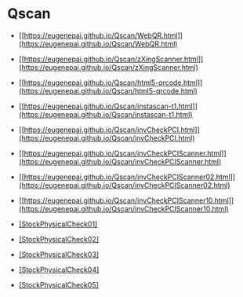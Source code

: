 # Qscan 
- [[https://eugenepai.github.io/Qscan/WebQR.html]](https://eugenepai.github.io/Qscan/WebQR.html)
- [[https://eugenepai.github.io/Qscan/zXingScanner.html]](https://eugenepai.github.io/Qscan/zXingScanner.html)
- [[https://eugenepai.github.io/Qscan/html5-qrcode.html]](https://eugenepai.github.io/Qscan/html5-qrcode.html)
- [[https://eugenepai.github.io/Qscan/instascan-t1.html]](https://eugenepai.github.io/Qscan/instascan-t1.html)
- [[https://eugenepai.github.io/Qscan/invCheckPCI.html]](https://eugenepai.github.io/Qscan/invCheckPCI.html)
- [[https://eugenepai.github.io/Qscan/invCheckPCIScanner.html]](https://eugenepai.github.io/Qscan/invCheckPCIScanner.html)
- [[https://eugenepai.github.io/Qscan/invCheckPCIScanner02.html]](https://eugenepai.github.io/Qscan/invCheckPCIScanner02.html)
- [[https://eugenepai.github.io/Qscan/invCheckPCIScanner10.html]](https://eugenepai.github.io/Qscan/invCheckPCIScanner10.html)


- [[StockPhysicalCheck01]](https://eugenepai.github.io/Qscan/StockPhysicalCheck01.html)
- [[StockPhysicalCheck02]](https://eugenepai.github.io/Qscan/StockPhysicalCheck02.html)
- [[StockPhysicalCheck03]](https://eugenepai.github.io/Qscan/StockPhysicalCheck03.html)
- [[StockPhysicalCheck04]](https://eugenepai.github.io/Qscan/StockPhysicalCheck04.html)
- [[StockPhysicalCheck05]](https://eugenepai.github.io/Qscan/StockPhysicalCheck05.html)
